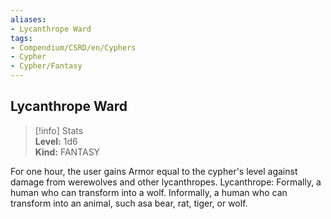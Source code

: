 ```yaml
---
aliases:
- Lycanthrope Ward
tags:
- Compendium/CSRD/en/Cyphers
- Cypher
- Cypher/Fantasy
---
```


  
## Lycanthrope Ward  
>[!info] Stats  
> **Level:** 1d6  
> **Kind:** FANTASY
  
For one hour, the user gains Armor equal to the cypher's level against damage from werewolves and other lycanthropes. Lycanthrope: Formally, a human who can transform into a wolf. Informally, a human who can transform into an animal, such asa bear, rat, tiger, or wolf.